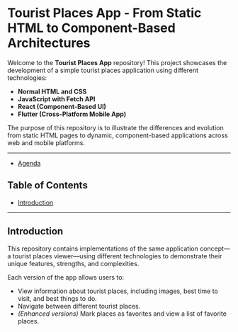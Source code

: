 # Tourist Places App - From Static HTML to Component-Based Architectures

Welcome to the **Tourist Places App** repository! This project showcases the development of a simple tourist places application using different technologies:

- **Normal HTML and CSS**
- **JavaScript with Fetch API**
- **React (Component-Based UI)**
- **Flutter (Cross-Platform Mobile App)**

The purpose of this repository is to illustrate the differences and evolution from static HTML pages to dynamic, component-based applications across web and mobile platforms.

---

- [Agenda](https://robinsdeepak.notion.site/From-Static-HTML-to-Component-Based-Architectures-115f2655400e80f69ae5c612eceb3b21)

## Table of Contents

- [Introduction](#introduction)
<!-- - [Project Structure](#project-structure)
- [Prerequisites](#prerequisites)
- [Mock Server Setup](#mock-server-setup)
- [Applications](#applications)
  - [1. Normal HTML Version](#1-normal-html-version)
  - [2. JavaScript Version](#2-javascript-version)
  - [3. React Version](#3-react-version)
  - [4. Flutter Version](#4-flutter-version)
- [Consistent Styling](#consistent-styling)
- [Resources](#resources)
- [License](#license) -->

---

## Introduction

This repository contains implementations of the same application concept—a tourist places viewer—using different technologies to demonstrate their unique features, strengths, and complexities.

Each version of the app allows users to:

- View information about tourist places, including images, best time to visit, and best things to do.
- Navigate between different tourist places.
- _(Enhanced versions)_ Mark places as favorites and view a list of favorite places.
